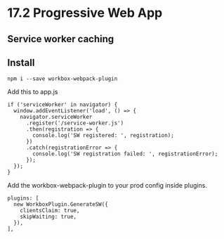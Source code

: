 # 17.2 Progressive Web App

## Service worker caching

## Install
`npm i --save workbox-webpack-plugin`

Add this to app.js

    if ('serviceWorker' in navigator) {
      window.addEventListener('load', () => {
        navigator.serviceWorker
          .register('/service-worker.js')
          .then(registration => {
            console.log('SW registered: ', registration);
          })
          .catch(registrationError => {
            console.log('SW registration failed: ', registrationError);
          });
      });
    }

Add the workbox-webpack-plugin to your prod config inside plugins.

    plugins: [
      new WorkboxPlugin.GenerateSW({
        clientsClaim: true,
        skipWaiting: true,
      }),
    ],
